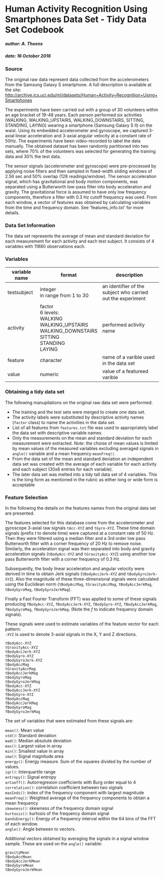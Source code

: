 # Human Activity Recognition Using Smartphones Data Set - Tidy Data Set Codebook
##### author: A. Thoens
##### date: 16 October 2016

### Source
The original raw data represent data collected from the accelerometers from the Samsung Galaxy S smartphone. A full description is available at the site:
<http://archive.ics.uci.edu/ml/datasets/Human+Activity+Recognition+Using+Smartphones>

The experiments have been carried out with a group of 30 volunteers within an age bracket of 19-48 years. Each person performed six activities (WALKING, WALKING_UPSTAIRS, WALKING_DOWNSTAIRS, SITTING, STANDING, LAYING) wearing a smartphone (Samsung Galaxy S II) on the waist. Using its embedded accelerometer and gyroscope, we captured 3-axial linear acceleration and 3-axial angular velocity at a constant rate of 50Hz. The experiments have been video-recorded to label the data manually. The obtained dataset has been randomly partitioned into two sets, where 70% of the volunteers was selected for generating the training data and 30% the test data. 

The sensor signals (accelerometer and gyroscope) were pre-processed by applying noise filters and then sampled in fixed-width sliding windows of 2.56 sec and 50% overlap (128 readings/window). The sensor acceleration signal, which has gravitational and body motion components, was separated using a Butterworth low-pass filter into body acceleration and gravity. The gravitational force is assumed to have only low frequency components, therefore a filter with 0.3 Hz cutoff frequency was used. From each window, a vector of features was obtained by calculating variables from the time and frequency domain. See 'features_info.txt' for more details. 

### Data Set Information
The data set represents the average of mean and standard deviation for each measurement for each activity and each test subject. It consists of 4 variables with 11880 observations each. 

### Variables
| variable name | format     | description |
|-----------|------------|-------------------------------|
| testsubject   | integer <br> in range from 1 to 30 | an identifier of the subject who carried out the experiment |
| activity      | factor <br> 6 levels: <br> WALKING <br> WALKING_UPSTAIRS <br> WALKING_DOWNSTAIRS <br> SITTING <br>  STANDING <br> LAYING | performed activity name  |
| feature       | character | name of a varible used in the data set   |
| value         | numeric   | value of a featureed varible   |

### Obtaining a tidy data set
The following manupilations on the original raw data set were performed:

* The training and the test sets were merged to create one data set.
* The activity labels were substituted by descriptive activity names (`factor` class) to name the activities in the data set.
* List of all features from `features.txt` file was used to appropriately label the data set with descriptive variable names.
* Only the measurements on the mean and standard deviation for each measurement were extracted. _Note_: the choise of mean values is limited by mean values of the measured variables excluding averaged signals in `angle()` variable and a mean frequency `meanFreq()`.
* From the data set of the mean and standard deviation an independent data set was created with the average of each variable for each activity and each subject (30x6 entries for each variable).
* The later data set was melted into a tidy tall data set of 4 variables. This is the long form as mentioned in the rubric as either long or wide form is acceptable

### Feature Selection
In the following the details on the features names from the original data set are presented.

The features selected for this database come from the accelerometer and gyroscope 3-axial raw signals `tAcc-XYZ` and `tGyro-XYZ`. These time domain signals (prefix *t* to denote time) were captured at a constant rate of 50 Hz. Then they were filtered using a median filter and a 3rd order low pass Butterworth filter with a corner frequency of 20 Hz to remove noise. Similarly, the acceleration signal was then separated into body and gravity acceleration signals (`tBodyAcc-XYZ` and `tGravityAcc-XYZ`) using another low pass Butterworth filter with a corner frequency of 0.3 Hz. 

Subsequently, the body linear acceleration and angular velocity were derived in time to obtain Jerk signals (`tBodyAccJerk-XYZ` and `tBodyGyroJerk-XYZ`). Also the magnitude of these three-dimensional signals were calculated using the Euclidean norm (`tBodyAccMag`, `tGravityAccMag`, `tBodyAccJerkMag`, `tBodyGyroMag`, `tBodyGyroJerkMag`). 

Finally a Fast Fourier Transform (FFT) was applied to some of these signals producing `fBodyAcc-XYZ`, `fBodyAccJerk-XYZ`, `fBodyGyro-XYZ`, `fBodyAccJerkMag`, `fBodyGyroMag`, `fBodyGyroJerkMag`. (Note the *f* to indicate frequency domain signals). 

These signals were used to estimate variables of the feature vector for each pattern:  
`-XYZ` is used to denote 3-axial signals in the X, Y and Z directions.
```
tBodyAcc-XYZ
tGravityAcc-XYZ
tBodyAccJerk-XYZ
tBodyGyro-XYZ
tBodyGyroJerk-XYZ
tBodyAccMag
tGravityAccMag
tBodyAccJerkMag
tBodyGyroMag
tBodyGyroJerkMag
fBodyAcc-XYZ
fBodyAccJerk-XYZ
fBodyGyro-XYZ
fBodyAccMag
fBodyAccJerkMag
fBodyGyroMag
fBodyGyroJerkMag
```
The set of variables that were estimated from these signals are: 

`mean()`: Mean value <br>
`std()`: Standard deviation <br>
`mad()`: Median absolute deviation <br>
`max()`: Largest value in array <br>
`min()`: Smallest value in array <br>
`sma()`: Signal magnitude area <br>
`energy()`: Energy measure. Sum of the squares divided by the number of values. <br>
`iqr()`: Interquartile range <br>
`entropy()`: Signal entropy <br>
`arCoeff()`: Autorregresion coefficients with Burg order equal to 4 <br>
`correlation()`: correlation coefficient between two signals <br>
`maxInds()`: index of the frequency component with largest magnitude <br>
`meanFreq()`: Weighted average of the frequency components to obtain a mean frequency <br>
`skewness()`: skewness of the frequency domain signal <br>
`kurtosis()`: kurtosis of the frequency domain signal <br>
`bandsEnergy()`: Energy of a frequency interval within the 64 bins of the FFT of each window. <br>
`angle()`: Angle between to vectors. 

Additional vectors obtained by averaging the signals in a signal window sample. These are used on the `angle()` variable:
```
gravityMean
tBodyAccMean
tBodyAccJerkMean
tBodyGyroMean
tBodyGyroJerkMean
```


